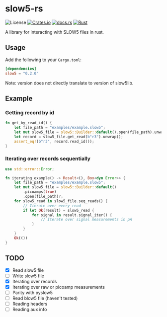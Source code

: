# slow5-rs

![License][license-badge]
[![Crates.io][crates-badge]][crates-url]
[![docs.rs][docs-badge]][docs-url]
[![Rust](https://github.com/bsaintjo/slow5-rs/actions/workflows/rust.yml/badge.svg)](https://github.com/bsaintjo/slow5-rs/actions/workflows/rust.yml)

[license-badge]: https://img.shields.io/crates/l/slow5?style=flat-square
[crates-badge]: https://img.shields.io/crates/v/slow5?style=flat-square
[crates-url]: https://crates.io/crates/slow5
[docs-badge]: https://img.shields.io/docsrs/slow5?style=flat-square
[docs-url]: https://docs.rs/slow5

A library for interacting with SLOW5 files in rust.

## Usage

Add the following to your `Cargo.toml`:

```toml
[dependencies]
slow5 = "0.2.0"
```

Note: version does not directly translate to version of slow5lib.

## Example

### Getting record by id

```rust
fn get_by_read_id() {
    let file_path = "examples/example.slow5";
    let mut slow5_file = slow5::Builder::default().open(file_path).unwrap();
    let record = slow5_file.get_read(b"r3").unwrap();
    assert_eq!(b"r3", record.read_id());
}
```

### Iterating over records sequentially

```rust
use std::error::Error;

fn iterating_example() -> Result<(), Box<dyn Error>> {
    let file_path = "examples/example.slow5";
    let mut slow5_file = slow5::Builder::default()
        .picoamps(true)
        .open(file_path)?;
    for slow5_read in slow5_file.seq_reads() {
        // Iterate over every read
        if let Ok(result) = slow5_read {
            for signal in result.signal_iter() {
                // Iterate over signal measurements in pA
            }
        }
    }
    Ok(())
}
```

## TODO

- [x] Read slow5 file
- [ ] Write slow5 file
- [x] Iterating over records
- [x] Iterating over raw or picoamp measurements
- [ ] Parity with pyslow5
- [ ] Read blow5 file (haven't tested)
- [ ] Reading headers
- [ ] Reading aux info
